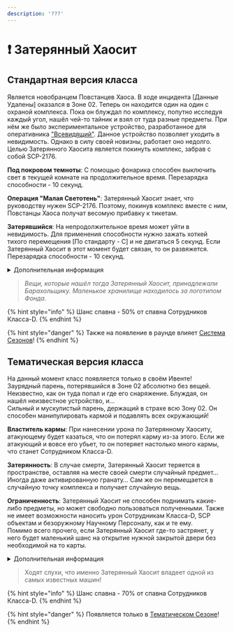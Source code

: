 ```yaml
---
description: '???'
---
```


# ❗ Затерянный Хаосит

## Стандартная версия класса

Является новобранцем Повстанцев Хаоса. В ходе инцидента \[Данные Удалены] оказался в Зоне 02. Теперь он находится один на один с охраной комплекса. Пока он блуждал по комплексу, попутно исследуя каждый угол, нашёл чей-то тайник и взял от туда разные предметы. При нём же было экспериментальное устройство, разработанное для оперативника ["Всевидящий"](scp-2490.md). Данное устройство позволяет уходить в невидимость. Однако в силу своей новизны, работает оно недолго.\
Целью Затерянного Хаосита является покинуть комплекс, забрав с собой SCP-2176.

**Под покровом темноты**: С помощью фонарика способен выключить свет в текущей комнате на продолжительное время. Перезарядка способности - 10 секунд.

**Операция "Малая Светотень"**: Затерянный Хаосит знает, что руководству нужен SCP-2176. Поэтому, покинув комплекс вместе с ним, Повстанцы Хаоса получат весомую прибавку к тикетам.

**Затерявшийся**: На непродолжительное время может уйти в невидимость. Для применения способности нужно зажать хоткей тихого перемещения \[По стандарту - C] и не двигаться 5 секунд. Если Затерянный Хаосит в этот момент будет связан, то он развяжется. Перезарядка способности - 10 секунд.

<details>

<summary>Дополнительная информация</summary>

* **Класс**: Повстанец Хаоса - Новобранец
* **Оружие**: Отсутствует
* **Уровень доступа**: Карта Охранника
* **Броня**: Отсутствует
* **Особое снаряжение**: SCP-2176

</details>

> _Вещи, которые нашёл тогда Затерянный Хаосит, принадлежали Барахольщику. Маленькое хранилище находилось за логотипом Фонда._

{% hint style="info" %}
Шанс спавна - 50% от спавна Сотрудников Класса-D.
{% endhint %}

{% hint style="danger" %}
Также на появление в раунде влияет [Система Сезонов](../../server-systems/seasons-system.md)!
{% endhint %}

## Тематическая версия класса

На данный момент класс появляется только в своём Ивенте!\
Заурядный парень, потерявшийся в Зоне 02 абсолютно без вещей. Неизвестно, как он туда попал и где его снаряжение. Блуждая, он нашёл неизвестное устройство, и…\
Сильный и мускулистый парень, держащий в страхе всю Зону 02. Он способен манипулировать кармой и подавлять всех окружающий!

**Властитель кармы**: При нанесении урона по Затерянному Хаоситу, атакующему будет казаться, что он потерял карму из-за этого. Если же атакующий и вовсе его убьет, то он потеряет настолько много кармы, что станет Сотрудником Класса-D.

**Затерянность**: В случае смерти, Затерянный Хаосит теряется в пространстве, оставляя на месте своей смерти случайный предмет… Иногда даже активированную гранату… Сам же он перемещается в случайную точку комплекса и получает случайную вещь.

**Ограниченность**: Затерянный Хаосит не способен поднимать какие-либо предметы, но может свободно пользоваться полученными. Также не имеет возможности наносить урон Сотрудникам Класса-D, SCP объектам и безоружному Научному Персоналу, как и те ему.\
Помимо всего прочего, если Затерянный Хаосит где-то застрянет, у него будет маленький шанс на открытие нужной закрытой двери без необходимой на то карты.

<details>

<summary>Дополнительная информация</summary>

* **Класс**: Повстанец Хаоса - Мародёр (Обучение)
* **Оружие**: Отсутствует
* **Уровень доступа**: Отсутствует
* **Броня**: Отсутствует
* **Особое снаряжение**: Неизвестное устройство

</details>

> Ходят слухи, что именно Затерянный Хаосит владеет одной из самых известных машин!

{% hint style="info" %}
Шанс спавна - 70% от спавна Сотрудников Класса-D.
{% endhint %}

{% hint style="danger" %}
Появляется только в [Тематическом Сезоне](../../server-systems/seasons-system.md)!
{% endhint %}
